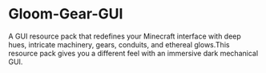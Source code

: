 # Gloom-Gear-GUI
A GUI resource pack that redefines your Minecraft interface with deep hues, intricate machinery, gears, conduits, and ethereal glows.This resource pack gives you a different feel with an immersive dark mechanical GUI.
